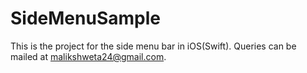 # SideMenuSample

This is the project for the side menu bar in iOS(Swift). Queries can be mailed at malikshweta24@gmail.com.
